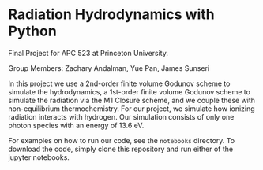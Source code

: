 # Radiation Hydrodynamics with Python

Final Project for APC 523 at Princeton University.

Group Members: Zachary Andalman, Yue Pan, James Sunseri

In this project we use a 2nd-order finite volume Godunov scheme to simulate the hydrodynamics, a 1st-order finite volume Godunov scheme to simulate the radiation via the M1 Closure scheme, and we couple these with non-equilibrium thermochemistry. For our project, we simulate how ionizing radiation interacts with hydrogen. Our simulation consists of only one photon species with an energy of 13.6 eV. 

For examples on how to run our code, see the `notebooks` directory. To download the code, simply clone this repository and run either of the jupyter notebooks.